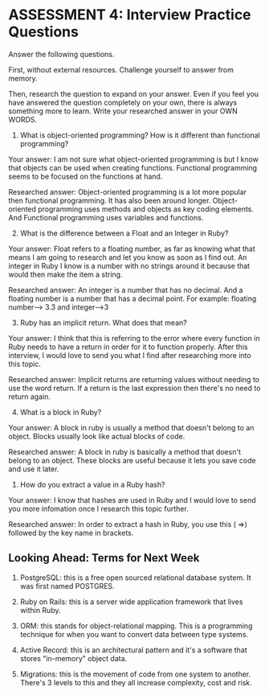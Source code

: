# ASSESSMENT 4: Interview Practice Questions

Answer the following questions.

First, without external resources. Challenge yourself to answer from memory.

Then, research the question to expand on your answer. Even if you feel you have answered the question completely on your own, there is always something more to learn. Write your researched answer in your OWN WORDS.

1. What is object-oriented programming? How is it different than functional programming?

Your answer: I am not sure what object-oriented programming is but I know that objects can be used when creating functions. Functional programming seems to be focused on the functions at hand. 

Researched answer: Object-oriented programming is a lot more popular then functional programming. It has also been around longer. Object-oriented programming uses methods and objects as key coding elements. And Functional programming uses variables and functions.

2. What is the difference between a Float and an Integer in Ruby?

Your answer: Float refers to a floating number, as far as knowing what that means I am going to research and let you know as soon as I find out. An integer in Ruby I know is a number with no strings around it because that would then make the item a string. 

Researched answer: An integer is a number that has no decimal. And a floating number is a number that has a decimal point. For example: floating number--> 3.3 and integer-->3

3. Ruby has an implicit return. What does that mean?

Your answer: I think that this is referring to the error where every function in Ruby needs to have a return in order for it to function properly. After this interview, I would love to send you what I find after researching more into this topic. 

Researched answer: Implicit returns are returning values without needing to use the word return. If a return is the last expression then there's no need to return again.

4. What is a block in Ruby?

Your answer: A block in ruby is usually a method that doesn't belong to an object. Blocks usually look like actual blocks of code. 

Researched answer: A block in ruby is basically a method that doesn't belong to an object. These blocks are useful because it lets you save code and use it later. 

1. How do you extract a value in a Ruby hash?

Your answer: I know that hashes are used in Ruby and I would love to send you more infomation once I research this topic further. 

Researched answer: In order to extract a hash in Ruby, you use this ( =>) followed by the key name in brackets.

## Looking Ahead: Terms for Next Week

1. PostgreSQL: this is a free open sourced relational database system. It was first named POSTGRES.

2. Ruby on Rails: this is a server wide application framework that lives within Ruby.

3. ORM: this stands for object-relational mapping. This is a programming technique for when you want to convert data between type systems.

4. Active Record: this is an architectural pattern and it's a software that stores "in-memory" object data.

5. Migrations: this is the movement of code from one system to another. There's 3 levels to this and they all increase complexity, cost and risk. 
